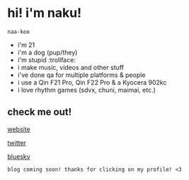 # hi! i'm naku!
`naa-koo`

- i'm 21
- i'm a dog (pup/they)
- i'm stupid :trollface:
- i make music, videos and other stuff
- i've done qa for multiple platforms & people
- i use a Qin F21 Pro, Qin F22 Pro & a Kyocera 902kc
- i love rhythm games (sdvx, chuni, maimai, etc.)

## check me out!
[website](https://naku.lol)

[twitter](https://twitter.com/miskeeping)

[bluesky](https://bsky.app/profile/waf.bsky.social)

`blog coming soon! thanks for clicking on my profile! <3`
